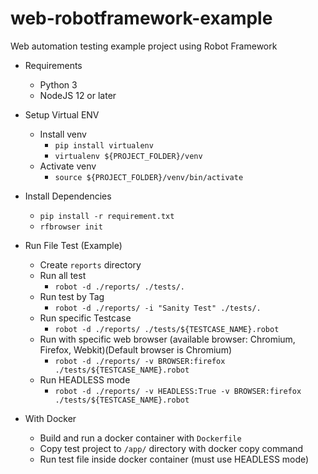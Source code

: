 # web-robotframework-example
Web automation testing example project using Robot Framework

- Requirements
    - Python 3
    - NodeJS 12 or later

- Setup Virtual ENV
    - Install venv
        - `pip install virtualenv`
        - `virtualenv ${PROJECT_FOLDER}/venv`
    - Activate venv
        - `source ${PROJECT_FOLDER}/venv/bin/activate`

- Install Dependencies
    - `pip install -r requirement.txt`
    - `rfbrowser init`

- Run File Test (Example)
    - Create `reports` directory
    - Run all test
        - `robot -d ./reports/ ./tests/.`
    - Run test by Tag
        - `robot -d ./reports/ -i "Sanity Test" ./tests/.`
    - Run specific Testcase
        - `robot -d ./reports/ ./tests/${TESTCASE_NAME}.robot`
    - Run with specific web browser (available browser: Chromium, Firefox, Webkit)(Default browser is Chromium)
        - `robot -d ./reports/ -v BROWSER:firefox ./tests/${TESTCASE_NAME}.robot`
    - Run HEADLESS mode
        - `robot -d ./reports/ -v HEADLESS:True -v BROWSER:firefox ./tests/${TESTCASE_NAME}.robot`
        
- With Docker
    - Build and run a docker container with `Dockerfile`
    - Copy test project to `/app/` directory with docker copy command
    - Run test file inside docker container (must use HEADLESS mode)
